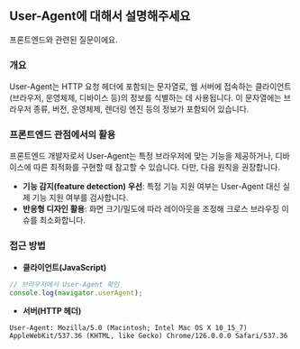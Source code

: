 ## User-Agent에 대해서 설명해주세요

프론트엔드와 관련된 질문이에요.

### 개요

User-Agent는 HTTP 요청 헤더에 포함되는 문자열로, 웹 서버에 접속하는 클라이언트(브라우저, 운영체제, 디바이스 등)의 정보를 식별하는 데 사용됩니다. 이 문자열에는 브라우저 종류, 버전, 운영체제, 렌더링 엔진 등의 정보가 포함되어 있습니다.

### 프론트엔드 관점에서의 활용

프론트엔드 개발자로서 User-Agent는 특정 브라우저에 맞는 기능을 제공하거나, 디바이스에 따른 최적화를 구현할 때 참고할 수 있습니다. 다만, 다음 원칙을 권장합니다.

- **기능 감지(feature detection) 우선**: 특정 기능 지원 여부는 User-Agent 대신 실제 기능 지원 여부를 검사합니다.
- **반응형 디자인 활용**: 화면 크기/밀도에 따라 레이아웃을 조정해 크로스 브라우징 이슈를 최소화합니다.

### 접근 방법

- **클라이언트(JavaScript)**

```js
// 브라우저에서 User-Agent 확인
console.log(navigator.userAgent);
```

- **서버(HTTP 헤더)**

```http
User-Agent: Mozilla/5.0 (Macintosh; Intel Mac OS X 10_15_7) AppleWebKit/537.36 (KHTML, like Gecko) Chrome/126.0.0.0 Safari/537.36
```
